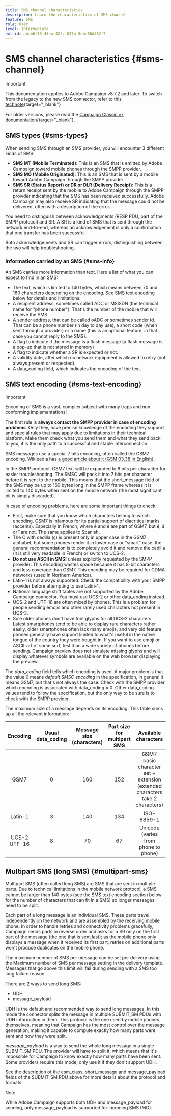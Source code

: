 ```yaml
---
title: SMS channel characteristics
description: Learn the characteristics of SMS channel
feature: SMS
role: User
level: Intermediate
exl-id: abab6f15-43ea-42fc-817b-8dbd88df82f7
---
```

# SMS channel characteristics {#sms-channel}

>[!IMPORTANT]
>
>This documentation applies to Adobe Campaign v8.7.2 and later. To switch from the legacy to the new SMS connector, refer to this [technote](https://experienceleague.adobe.com/docs/campaign/technotes-ac/tn-new/sms-migration){target="_blank"}
>
>For older versions, please read the [Campaign Classic v7 documentation](https://experienceleague.adobe.com/en/docs/campaign-classic/using/sending-messages/sending-messages-on-mobiles/sms-set-up/sms-set-up){target="_blank"}.

## SMS types {#sms-types}

When sending SMS through an SMS provider, you will encounter 3 different kinds of SMS:

* **SMS MT (Mobile Terminated)**: This is an SMS that is emitted by Adobe Campaign toward mobile phones through the SMPP provider.
* **SMS MO (Mobile Originated)**: This is an SMS that is sent by a mobile toward Adobe Campaign through the SMPP provider.
* **SMS SR (Status Report) or DR or DLR (Delivery Receipt)**: This is a return receipt sent by the mobile to Adobe Campaign through the SMPP provider indicating that the SMS has been received successfully. Adobe Campaign may also receive SR indicating that the message could not be delivered, often with a description of the error.

You need to distinguish between acknowledgments (RESP PDU, part of the SMPP protocol) and SR. A SR is a kind of SMS that is sent through the network end-to-end, whereas an acknowledgement is only a confirmation that one transfer has been successful. 

Both acknowledgements and SR can trigger errors, distinguishing between the two will help troubleshooting.

### Information carried by an SMS  {#sms-info}

An SMS carries more information than text. Here a list of what you can expect to find in an SMS:

* The text, which is limited to 140 bytes, which means between 70 and 160 characters depending on the encoding. See [SMS text encoding](#sms-text-encoding) below for details and limitations.
* A recipient address, sometimes called ADC or MSISDN (the technical name for "phone number"). That's the number of the mobile that will receive the SMS.
* A sender address, that can be called oADC or sometimes sender id. That can be a phone number (in day to day use), a short code (when sent through a provider) or a name (this is an optional feature, in that case you cannot reply to the SMS).
* A flag to indicate if the message is a flash message (a flash message is a pop-up that is not stored in memory)
* A flag to indicate whether a SR is expected or not.
* A validity date, after which no network equipment is allowed to retry (not always present or respected).
* A data_coding field, which indicates the encoding of the text.

## SMS text encoding {#sms-text-encoding}

>[!IMPORTANT]
>
>Encoding of SMS is a vast, complex subject with many traps and non-conforming implementations!

The first rule is **always contact the SMPP provider in case of encoding problems**. Only they, have precise knowledge of the encoding they support and special rules that may apply due to limitations in their technical platform. Make them check what you send them and what they send back to you, it is the only path to a successful and stable interconnection.

SMS messages use a special 7 bits encoding, often called the GSM7 encoding.  Wikipedia has [a good article about it (GSM 03.38 in English)](https://en.wikipedia.org/wiki/GSM_03.38).

In the SMPP protocol, GSM7 text will be expanded to 8 bits per character for easier troubleshooting. The SMSC will pack it into 7 bits per character before it is sent to the mobile. This means that the short_message field of the SMS may be up to 160 bytes long in the SMPP frame whereas it is limited to 140 bytes when sent on the mobile network (the most significant bit is simply discarded).

In case of encoding problems, here are some important things to check:
* First, make sure that you know which characters belong to which encoding. GSM7 is infamous for its partial support of diacritical marks (accents). Especially in French, where é and è are part of GSM7, but ê, â or ï are not. The same applies to Spanish.
* The C with cedilla (ç) is present only in upper case in the GSM7 alphabet, but some phones render it in lower case or "smart" case: the general recommendation is to completely avoid it and remove the cedilla (it is still very readable in French) or switch to UCS-2.
* **Do not use ASCII in SMS!** unless explicitly requested by the SMPP provider: This encoding wastes space because it has 8-bit characters and less coverage than GSM7. This encoding may be required for CDMA networks (used in Northern America).
* Latin-1 is not always supported. Check the compatibility with your SMPP provider before attempting to use Latin-1.
* National language shift tables are not supported by the Adobe Campaign connector. You must use UCS-2 or other data_coding instead.
* UCS-2 and UTF-16 are often mixed by phones. This is a problem for people sending emojis and other rarely used characters not present in UCS-2.
* Sole older phones don't have font glyphs for all UCS-2 characters. Latest smartphones tend to be able to display rare characters rather easily, older smartphones often lack many emojis, and very old feature phones generally have support limited to what's useful in the native tongue of the country they were bought in. If you want to use emoji or ASCII-art of some sort, test it on a wide variety of phones before sending. Campaign preview does not simulate missing glyphs and will display whatever symbols are available on the web browser displaying the preview.

The *data_coding* field tells which encoding is used. A major problem is that the value 0 means *default SMSC encoding* in the specification, in general it means GSM7, but that's not always the case. Check with the SMPP provider which encoding is associated with data_coding = 0. Other data_coding values tend to follow the specification, but the only way to be sure is to check with the SMPP provider.

The maximum size of a message depends on its encoding. This table sums up all the relevant information:

| Encoding | Usual data_coding | Message size (characters) | Part size for multipart SMS | Available characters | 
|:-:|:-:|:-:|:-:|:-:|  
| GSM7 | 0 | 160 | 152 | GSM7 basic character set + extension (extended characters take 2 characters) | 
| Latin-1 | 3 | 140| 134 | ISO-8859-1 | 
| UCS-2 UTF-16 | 8 | 70 | 67 | Unicode (varies from phone to phone) | 

## Multipart SMS (long SMS) {#multipart-sms}

Multipart SMS (often called long SMS) are SMS that are sent in multiple parts. Due to technical limitations in the mobile network protocol, a SMS cannot be larger than 140 bytes (see the SMS text encoding section below for the number of characters that can fit in a SMS) so longer messages need to be split.

Each part of a long message is an individual SMS. These parts travel independently on the network and are assembled by the receiving mobile phone. In order to handle retries and connectivity problems gracefully, Campaign sends parts in reverse order and asks for a SR only on the first part of the message (the one that is sent last); as the mobile phone only displays a message when it received its first part, retries on additional parts won't produce duplicates on the mobile phone.

The maximum number of SMS per message can be set per delivery using the Maximum number of SMS per message setting in the delivery template. Messages that go above this limit will fail during sending with a SMS too long failure reason.

There are 2 ways to send long SMS:

* UDH
* message_payload

UDH is the default and recommended way to send long messages. In this mode the connector splits the message in multiple SUBMIT_SM PDUs with UDH information in them. This protocol is the one used by mobile phones themselves, meaning that Campaign has the most control over the message generation, making it capable to compute exactly how many parts were sent and how they were split.

*message_payload* is a way to send the whole long message in a single SUBMIT_SM PDU. The provider will have to split it, which means that it's impossible for Campaign to know exactly how many parts have been sent. Some providers require this mode, only use it if they don't support UDH.

See the description of the esm_class, short_message and message_payload fields of the SUBMIT_SM PDU above for more details about the protocol and formats.

>[!NOTE]
>
>While Adobe Campaign supports both UDH and message_payload for sending, only message_payload is supported for incoming SMS (MO).
